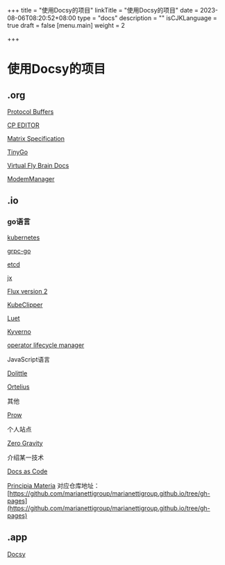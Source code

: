 +++
title = "使用Docsy的项目"
linkTitle = "使用Docsy的项目"
date = 2023-08-06T08:20:52+08:00
type = "docs"
description = ""
isCJKLanguage = true
draft = false
[menu.main]
weight = 2

+++

# 使用Docsy的项目



## .org

[Protocol Buffers](https://protobuf.dev/)

[CP EDITOR](https://cpeditor.org/zh/)

[Matrix Specification](https://spec.matrix.org/)



[TinyGo](https://tinygo.org/)

[Virtual Fly Brain Docs](https://www.virtualflybrain.org/)

[ModemManager](https://modemmanager.org/docs/)

## .io

### go语言

[kubernetes](https://kubernetes.io/)

[grpc-go](https://grpc.io/)

[etcd](https://etcd.io/)

[jx](https://jenkins-x.io/)

[Flux version 2](https://fluxcd.io/contributing)

[KubeClipper](https://kubeclipper.io/)

[Luet](https://luet.io/)

[Kyverno](https://kyverno.io/)

[operator lifecycle manager](https://olm.operatorframework.io/)



JavaScript语言

[Dolittle](https://dolittle.io/)

[Ortelius](https://docs.ortelius.io/)



其他

[Prow](https://docs.prow.k8s.io/)



个人站点

[Zero Gravity](https://ayaco.gitlab.io/)



介绍某一技术

[Docs as Code](https://cchesser.github.io/docs-as-code/api/)

[Principia Materia](https://marianettigroup.github.io/) 对应仓库地址：[https://github.com/marianettigroup/marianettigroup.github.io/tree/gh-pages](https://github.com/marianettigroup/marianettigroup.github.io/tree/gh-pages)



## .app

[Docsy](https://docsydocs.netlify.app/)

